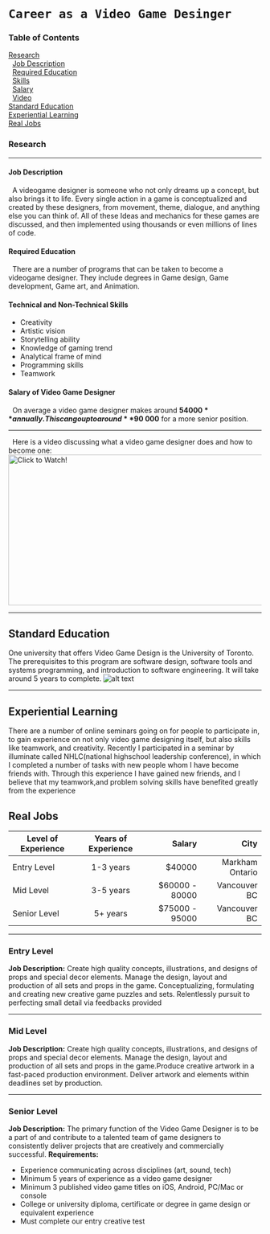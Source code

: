 # ```Career as a Video Game Desinger```
### Table of Contents
[Research](#Research) <br>
&nbsp;&nbsp;[Job Description](#Job-Description) <br>
&nbsp;&nbsp;[Required Education](#Required-Education) <br>
&nbsp;&nbsp;[Skills](#Technical-and-Non-technical-Skills) <br>
&nbsp;&nbsp;[Salary](#Salary) <br>
&nbsp;&nbsp;[Video](#Here-is-a-video) <br>
[Standard Education](#Standard-Education) <br>
[Experiential Learning](#Experiential-Learning) <br>
[Real Jobs](#Real-Jobs) <br>
### Research
---
#### Job Description
&nbsp;&nbsp;A videogame designer is someone who not only dreams up a concept, but also brings it to life. Every single action in a game is conceptualized and created by these designers, from movement, theme, dialogue, and anything else you can think of. All of these Ideas and mechanics for these games are discussed, and then implemented using thousands or even millions of lines of code.
#### Required Education
&nbsp;&nbsp;There are a number of programs that can be taken to become a videogame designer. They include degrees in Game design, Game development, Game art, and Animation.
#### Technical and Non-Technical Skills
* Creativity
* Artistic vision
* Storytelling ability
* Knowledge of gaming trend
* Analytical frame of mind
* Programming skills
* Teamwork 
#### Salary of Video Game Designer
&nbsp;&nbsp;On average a video game designer makes around **$54 000** annually. This can go up to around **$90 000** for a more senior position.
***
&nbsp;&nbsp;Here is a video discussing what a video game designer does and how to become one:
<a href="https://www.youtube.com/watch?v=6vSucvjN9Tc" target="_blank"><img src="https://hackernoon.com/drafts/1k3j3zqp.png" alt="Click to Watch!" width="600" height="300" border="0" /></a>
***
## Standard Education
One university that offers Video Game Design is the University of Toronto. The prerequisites to this program are software design, software tools and systems programming, and introduction to software engineering. It will take around 5 years to complete.
![alt text](https://learnonline.ecampusontario.ca/App_Content/Institution/425/Logos/UTCrst_Stacked_655_1024x768.jpeg)
***
## Experiential Learning
There are a number of online seminars going on for people to participate in, to gain experience on not only video game designing itself, but also skills like teamwork, and creativity. Recently I participated in a seminar by illuminate called NHLC(national highschool leadership conference), in which I completed a number of tasks with new people whom I have become friends with. Through this experience I have gained new friends, and I believe that my teamwork,and problem solving skills have benefited greatly from the experience
## Real Jobs

| Level of Experience  | Years of Experience| Salary |City|
| ------------- |:-------------:| -----:|--------:|
| Entry Level  |1-3 years| $40000 |Markham Ontario|
| Mid Level    |3-5 years|$60000 - 80000 |Vancouver BC|
| Senior Level |5+ years|$75000 - 95000|Vancouver BC|

***
### Entry Level
**Job Description:** Create high quality concepts, illustrations, and designs of props and special decor elements. Manage the design, layout and production of all sets and props in the game. Conceptualizing, formulating and creating new creative game puzzles and sets. Relentlessly pursuit to perfecting small detail via feedbacks provided
***
### Mid Level
**Job Description:** Create high quality concepts, illustrations, and designs of props and special decor elements. Manage the design, layout and production of all sets and props in the game.Produce creative artwork in a fast-paced production environment. Deliver artwork and elements within deadlines set by production.

***
### Senior Level
**Job Description:**  The primary function of the Video Game Designer is to be a part of and contribute to a talented team of game designers to consistently deliver projects that are creatively and commercially successful.
**Requirements:**
* Experience communicating across disciplines (art, sound, tech)
* Minimum 5 years of experience as a video game designer
* Minimum 3 published video game titles on iOS, Android, PC/Mac or console
* College or university diploma, certificate or degree in game design or equivalent experience
* Must complete our entry creative test
